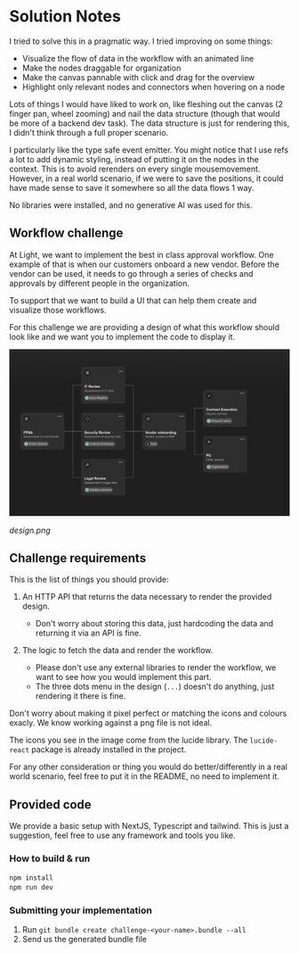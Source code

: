 # Solution Notes

I tried to solve this in a pragmatic way. I tried improving on some things:

- Visualize the flow of data in the workflow with an animated line
- Make the nodes draggable for organization
- Make the canvas pannable with click and drag for the overview
- Highlight only relevant nodes and connectors when hovering on a node

Lots of things I would have liked to work on, like fleshing out the canvas (2 finger pan, wheel zooming) and nail the data structure (though that would be more of a backend dev task). The data structure is just for rendering this, I didn't think through a full proper scenario.

I particularly like the type safe event emitter. You might notice that I use refs a lot to add dynamic styling, instead of putting it on the nodes in the context. This is to avoid rerenders on every single mousemovement. However, in a real world scenario, if we were to save the positions, it could have made sense to save it somewhere so all the data flows 1 way.

No libraries were installed, and no generative AI was used for this.

## Workflow challenge

At Light, we want to implement the best in class approval workflow. One example of that is when our customers onboard a new vendor. Before the vendor can be used, it needs to go through a series of checks and approvals by different people in the organization.

To support that we want to build a UI that can help them create and visualize those workflows.

For this challenge we are providing a design of what this workflow should look like and we want you to implement the code to display it.

![challenge design](/design.png)

_design.png_

## Challenge requirements

This is the list of things you should provide:

1. An HTTP API that returns the data necessary to render the provided design.

   - Don't worry about storing this data, just hardcoding the data and returning it via an API is fine.

2. The logic to fetch the data and render the workflow.
   - Please don't use any external libraries to render the workflow, we want to see how you would implement this part.
   - The three dots menu in the design (`...`) doesn't do anything, just rendering it there is fine.

Don't worry about making it pixel perfect or matching the icons and colours exacly. We know working against a png file is not ideal.

The icons you see in the image come from the lucide library. The `lucide-react` package is already installed in the project.

For any other consideration or thing you would do better/differently in a real world scenario, feel free to put it in the README, no need to implement it.

## Provided code

We provide a basic setup with NextJS, Typescript and tailwind. This is just a suggestion, feel free to use any framework and tools you like.

### How to build & run

```sh
npm install
npm run dev
```

### Submitting your implementation

1. Run `git bundle create challenge-<your-name>.bundle --all`
2. Send us the generated bundle file
